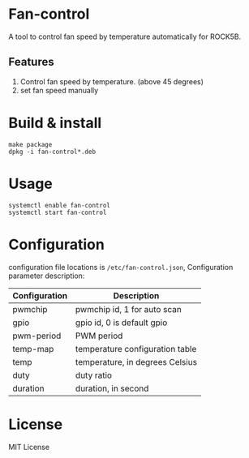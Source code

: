 Fan-control 
==============

A tool to control fan speed by temperature automatically for ROCK5B.

Features
--------------
1. Control fan speed by temperature. (above 45 degrees)
2. set fan speed manually

Build & install
==============
```shell
make package
dpkg -i fan-control*.deb
```

Usage
==============
```shell
systemctl enable fan-control
systemctl start fan-control
```
  
Configuration
==============

configuration file locations is `/etc/fan-control.json`, Configuration parameter description:

|Configuration|Description|
|--|--|
|pwmchip|pwmchip id, 1 for auto scan|
|gpio|gpio id, 0 is default gpio |
|pwm-period|PWM period|
|temp-map|temperature configuration table|
|temp|temperature, in degrees Celsius|
|duty|duty ratio|
|duration|duration, in second|


License
===============
MIT License


